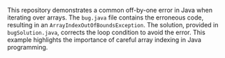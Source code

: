 This repository demonstrates a common off-by-one error in Java when iterating over arrays.  The `bug.java` file contains the erroneous code, resulting in an `ArrayIndexOutOfBoundsException`.  The solution, provided in `bugSolution.java`, corrects the loop condition to avoid the error.  This example highlights the importance of careful array indexing in Java programming.